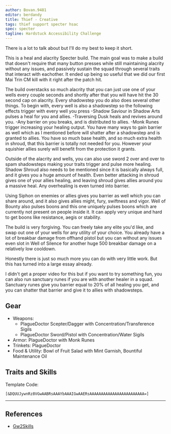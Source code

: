 ```yaml
---
author: Bovan.9481
editor: berdandy
title: Thief - Creative
tags: thief support specter hsac
spec: specter
tagline: Hardstuck Accessibility Challenge
---
```


There is a lot to talk about but I'll do my best to keep it short.

This is a heal and alacrity Specter build. The main goal was to make a build that doesn't require that many button presses while still maintaining alacrity without any issues, and passively sustain the squad through several traits that interact with eachother. It ended up being so useful that we did our first Mai Trin CM kill with it right after the patch hit.

The build overstacks so much alacrity that you can just use one of your wells every couple seconds and shortly after that you will have hit the 30 second cap on alacrity. Every shadowstep you do also does several other things. To begin with, every well is also a shadowstep so the following effects trigger with every well you press
-Shadow Saviour in Shadow Arts pulses a heal for you and allies.
-Traversing Dusk heals and revives around you.
-Any barrier on you breaks, and is distributed to allies.
-Monk Runes trigger increasing your healing output.
You have many ways to gain barrier as well which as I mentioned before will shatter after a shadowstep and is granted to allies. You have so much base health, and so much extra health in shroud, that this barrier is totally not needed for you. However your squishier allies surely will benefit from the protection it grants.

Outside of the alacrity and wells, you can also use sword 2 over and over to spam shadowsteps making your traits trigger and pulse more healing. Shadow Shroud also needs to be mentioned since it is basically always full, and it gives you a huge amount of health. Even better attacking in shroud gives one of your allies healing, and leaving shroud gives allies around you a massive heal. Any overhealing is even turned into barrier.

Using Siphon on enemies or allies gives you barrier as well which you can share around, and it also gives allies might, fury, swiftness and vigor. Well of Bounty also pulses boons and this one uniquely pulses boons which are currently not present on people inside it. It can apply very unique and hard to get boons like resistance, aegis or stability.

The build is very forgiving. You can freely take any elite you'd like, and swap out one of your wells for any utility of your choice. You already have a lot of breakbar damage from offhand pistol but you can without any issues even slot in Well of Silence for another huge 500 breakbar damage on a relatively low cooldown.

Honestly there is just so much more you can do with very little work. But this has turned into a large essay already.


I didn't get a proper video for this but if you want to try something fun, you can also run sanctuary runes if you are with another healer in a squad. Sanctuary runes give you barrier equal to 20% of all healing you get, and you can shatter that barrier and give it to allies with shadowsteps. 

## Gear

- Weapons:
  - PlagueDoctor Scepter/Dagger with Concentration/Transference Sigils
  - PlagueDoctor Sword/Pistol with Concentration/Water Sigils
- Armor: PlagueDoctor with Monk Runes
- Trinkets: PlagueDoctor
- Food & Utility: Bowl of Fruit Salad with Mint Garnish, Bountiful Maintenance Oil

## Traits and Skills

Template Code:

`[&DQUUJywnRz8VGwAABRsAAAYbAAAIGwAAERsAAAAAAAAAAAAAAAAAAAAAAAA=]`

---

<div
  data-armory-embed='skills'
  data-armory-ids='63292,63294,63276,63323,63275'
>
</div>
<div
  data-armory-embed='specializations'
  data-armory-ids='20,44,71'
  data-armory-20-traits='1284,1297,1135'
  data-armory-44-traits='1163,1277,1158'
  data-armory-71-traits='2275,2285,2289'
>
</div>
<script async src='https://unpkg.com/armory-embeds@^0.x.x/armory-embeds.js'></script>



## References

- [Gw2Skills](http://gw2skills.net/editor/?PaCBsixrlhyUZssUWLeOXnxfA-zRJYvxfhkYIUdCkeF47s0+mF-e)
